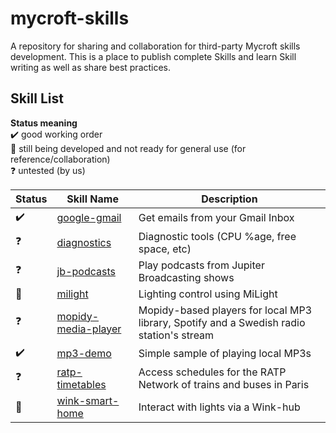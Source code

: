 # mycroft-skills
A repository for sharing and collaboration for third-party Mycroft skills  
development.  This is a place to publish complete Skills and learn Skill  
writing as well as share best practices.

## Skill List

**Status meaning**  
:heavy_check_mark: good working order  
:construction:     still being developed and not ready for general use (for reference/collaboration)  
:question:         untested (by us)


| Status              | Skill Name                                             | Description                           |  
| ------------------- | ------------------------------------------------------ | ------------------------------------- |  
| :heavy_check_mark:  | [google-gmail](../../wiki/SKILL-google-gmail)          | Get emails from your Gmail Inbox      |  
| :question:          | [diagnostics](../../wiki/SKILL-diagnostics)            | Diagnostic tools (CPU %age, free space, etc) |
| :question:          | [jb-podcasts](../../wiki/SKILL-jb-podcasts)            | Play podcasts from Jupiter Broadcasting shows |
| :construction:      | [milight](../../wiki/SKILL-milight)                    | Lighting control using MiLight |
| :question:          | [mopidy-media-player](../../wiki/SKILL-mopidy-media-player) | Mopidy-based players for local MP3 library, Spotify and a Swedish radio station's stream |
| :heavy_check_mark:  | [mp3-demo](../../wiki/SKILL-mp3-demo)                  | Simple sample of playing local MP3s   |
| :question:          | [ratp-timetables](../../wiki/SKILL-ratp-timetables)    | Access schedules for the RATP Network of trains and buses in Paris |
| :construction:      | [wink-smart-home](../../wiki/SKILLL-wink-smart-home)   | Interact with lights via a Wink-hub   |  

